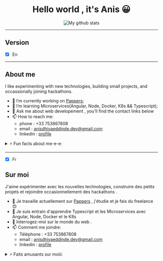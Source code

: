 
<div style="text-align:center;">

# Hello world , it's Anis &#128512;


 ![My github stats](https://github-readme-stats.vercel.app/api?username=anisdhiyaeddine&show_icons=true&theme=nord)

</div>


 
 ------
## Version

* [x] En

-------
## About me
<p>I like experimenting with new technologies, building small projects, and occassionally joining hackathons. </p>

- 🔭 I’m currently working on [Pappers](https://www.pappers.fr/);
- 🌱 I’m learning Microservices(Angular, Node, Docker, K8s && Typescript);
- 💬 Ask me about web developement , you'll find the contact links below
- 📫 How to reach me:
   - phone : +33 753867808
   - email : anisdhiyaeddinde.dev@gmail.com
   - linkedin : [profile](https://www.linkedin.com/in/boudiaf-anis-dhiya-eddine-a99a69177/)
  

<details>
  <summary>⚡ Fun facts about me-e-e: </summary>
  <br>
  <p><i>Taylor swift && Halsey , they're the best 🎶</i><p>

  - I like reading books about history, science ... !
  - When i'm coding i run music. Non-stop. ⭐️
  - I'm a bodybuilder and i love being healthy &#128526;
  

 
  <br><br>
</details>

                     
  -----

* [x] Fr
## Sur moi
<p>J'aime expérimenter avec les nouvelles technologies, construire des petits projets et rejoindre occasionnellement des hackathons . </p>

- 🔭 Je travaille actuellement sur [Pappers](https://www.pappers.fr/) , j'étudie et je fais du freelance &#128525;
- 🌱 Je suis entrain d'apprendre Typescript et les Microservices avec Angular, Node, Docker et le K8s
- 💬 Interrogez-moi sur le monde du web .
- 📫 Comment me joindre:
   - Téléphone : +33 753867808
   - email : anisdhiyaeddinde.dev@gmail.com
   - linkedin : [profile](https://www.linkedin.com/in/boudiaf-anis-dhiya-eddine-a99a69177/)
  

<details>
  <summary>⚡ Faits amusants sur moiii: </summary>
  <br>
  <p><i>Taylor swift && Halsey , Les meilleures 🎶</i><p>

  -  J'aime lire des livres d'histoire, d science ...etc
  -  Quand je code la musique tourne sans arrêt ⭐️
  - Je suis culturiste et j'adore être en bonne santé &#128526;
  

  <br><br>
</details>

